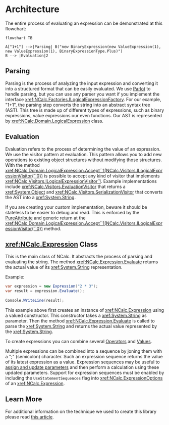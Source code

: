 # Architecture

The entire process of evaluating an expression can be demonstrated at this flowchart:

```mermaid
flowchart TB

A["1+1"] -->|Parsing| B("new BinaryExpression(new ValueExpression(1), new ValueExpression(1), BinaryExpressionType.Plus)")
B --> |Evaluation|2
```

## Parsing

Parsing is the process of analyzing the input expression and converting it into a structured format that can be easily
evaluated. We use [Parlot](https://github.com/sebastienros/parlot) to handle parsing, but you can use any parser you
want if you implement the interface <xref:NCalc.Factories.ILogicalExpressionFactory>.
For our example, "1+1", the parsing step converts the string into an abstract syntax tree (AST).
This tree is made up of different types of expressions, such as binary expressions, value expressions our even
functions.
Our AST is represented by <xref:NCalc.Domain.LogicalExpression> class.

## Evaluation

Evaluation refers to the process of determining the value of an expression. We use the visitor pattern at evaluation.
This pattern allows you to add new operations to existing object structures without modifying those structures.
With the method <xref:NCalc.Domain.LogicalExpression.Accept``1(NCalc.Visitors.ILogicalExpressionVisitor{``0})> is possible to accept any kind of visitor that
implements <xref:NCalc.Visitors.ILogicalExpressionVisitor`1>. Example implementations
include <xref:NCalc.Visitors.EvaluationVisitor> that returns a <xref:System.Object>
and <xref:NCalc.Visitors.SerializationVisitor> that converts the AST into a <xref:System.String>.

If you are creating your custom implementation, beware it should be stateless to be easier to debug and read. This is
enforced by the [PureAttribute](https://learn.microsoft.com/en-us/dotnet/api/system.diagnostics.contracts.pureattribute0) and generic return at
the <xref:NCalc.Domain.LogicalExpression.Accept``1(NCalc.Visitors.ILogicalExpressionVisitor{``0})> method.

## <xref:NCalc.Expression> Class

This is the main class of NCalc. It abstracts the process of parsing and evaluating the string.
The method <xref:NCalc.Expression.Evaluate> returns the actual value of its <xref:System.String> representation.

Example:

```c#
var expression = new Expression("2 * 3");
var result = expression.Evaluate();
  
Console.WriteLine(result);
```

This example above first creates an instance of <xref:NCalc.Expression> using a valued constructor. This constructor
takes a <xref:System.String> as parameter.
Then the method <xref:NCalc.Expression.Evaluate> is called to parse the <xref:System.String> and returns the actual
value represented by the <xref:System.String>.

To create expressions you can combine several [Operators](operators.md) and [Values](values.md).

Multiple expressions can be combined into a sequence by joning them with a ";" (semicolon) character. 
Such an expression sequence returns the value of its latest expression as a value.
Expression sequences may be useful to [assign and update parameters](parameters.md) and then perform a calculation using these updated parameters. 
Support for expression sequences must be enabled by including the `UseStatementSequences` flag into <xref:NCalc.ExpressionOptions> of an <xref:NCalc.Expression>.

## Learn More
For additional information on the technique we used to create this library please read [this
article](http://www.codeproject.com/KB/recipes/sota_expression_evaluator.aspx).
